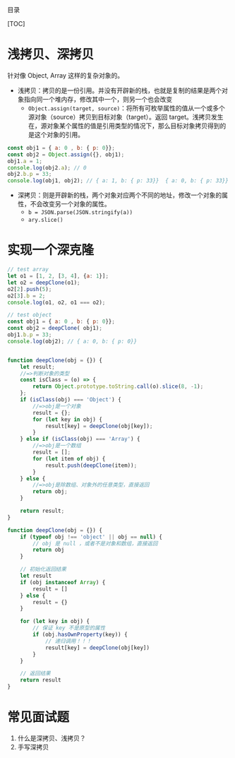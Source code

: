 目录

[TOC]

# 浅拷贝、深拷贝
针对像 Object, Array 这样的复杂对象的。


- 浅拷贝：拷贝的是一份引用。并没有开辟新的栈，也就是复制的结果是两个对象指向同一个堆内存，修改其中一个，则另一个也会改变
	+ `Object.assign(target, source)`：将所有可枚举属性的值从一个或多个源对象（source）拷贝到目标对象（target）。返回 target。浅拷贝发生在，源对象某个属性的值是引用类型的情况下，那么目标对象拷贝得到的是这个对象的引用。
```js
const obj1 = { a: 0 , b: { p: 0}}; 
const obj2 = Object.assign({}, obj1); 
obj1.a = 1; 
console.log(obj2.a); // 0
obj2.b.p = 33;
console.log(obj1, obj2); // { a: 1, b: { p: 33}}  { a: 0, b: { p: 33}}
```

- 深拷贝：则是开辟新的栈，两个对象对应两个不同的地址，修改一个对象的属性，不会改变另一个对象的属性。
	+ `b = JSON.parse(JSON.stringify(a))`
	+ `ary.slice()`


	
# 实现一个深克隆
```js
// test array
let o1 = [1, 2, [3, 4], {a: 1}];
let o2 = deepClone(o1);
o2[2].push(5);
o2[3].b = 2;
console.log(o1, o2, o1 === o2);

// test object
const obj1 = { a: 0 , b: { p: 0}}; 
const obj2 = deepClone( obj1); 
obj1.b.p = 33;
console.log(obj2); // { a: 0, b: { p: 0}}


function deepClone(obj = {}) {
    let result;
    //=>判断对象的类型
    const isClass = (o) => {
        return Object.prototype.toString.call(o).slice(8, -1);
    };
    if (isClass(obj) === 'Object') {
        //=>obj是一个对象
        result = {};
        for (let key in obj) {
            result[key] = deepClone(obj[key]);
        }
    } else if (isClass(obj) === 'Array') {
        //=>obj是一个数组
        result = [];
        for (let item of obj) {
            result.push(deepClone(item));
        }
    } else {
        //=>obj是除数组、对象外的任意类型，直接返回
        return obj;
    }

    return result;
}
```


```js
function deepClone(obj = {}) {
    if (typeof obj !== 'object' || obj == null) {
        // obj 是 null ，或者不是对象和数组，直接返回
        return obj
    }

    // 初始化返回结果
    let result
    if (obj instanceof Array) {
        result = []
    } else {
        result = {}
    }

    for (let key in obj) {
        // 保证 key 不是原型的属性
        if (obj.hasOwnProperty(key)) {
            // 递归调用！！！
            result[key] = deepClone(obj[key])
        }
    }

    // 返回结果
    return result
}
```




# 常见面试题
1. 什么是深拷贝、浅拷贝？
2. 手写深拷贝

